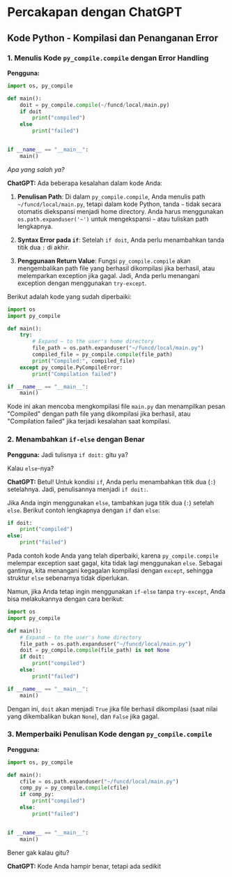 
# Percakapan dengan ChatGPT

## Kode Python - Kompilasi dan Penanganan Error

### 1. Menulis Kode `py_compile.compile` dengan Error Handling

**Pengguna:**
```python
import os, py_compile

def main():
    doit = py_compile.compile(~/funcd/local/main.py)
    if doit
        print("compiled")
    else
        print("failed")


if __name__ == "__main__":
    main()
```

_Apa yang salah ya?_

**ChatGPT:**
Ada beberapa kesalahan dalam kode Anda:

1. **Penulisan Path**: Di dalam `py_compile.compile`, Anda menulis path `~/funcd/local/main.py`, tetapi dalam kode Python, tanda `~` tidak secara otomatis diekspansi menjadi home directory. Anda harus menggunakan `os.path.expanduser('~')` untuk mengekspansi `~` atau tuliskan path lengkapnya.

2. **Syntax Error pada `if`**: Setelah `if doit`, Anda perlu menambahkan tanda titik dua `:` di akhir.

3. **Penggunaan Return Value**: Fungsi `py_compile.compile` akan mengembalikan path file yang berhasil dikompilasi jika berhasil, atau melemparkan exception jika gagal. Jadi, Anda perlu menangani exception dengan menggunakan `try-except`.

Berikut adalah kode yang sudah diperbaiki:

```python
import os
import py_compile

def main():
    try:
        # Expand ~ to the user's home directory
        file_path = os.path.expanduser("~/funcd/local/main.py")
        compiled_file = py_compile.compile(file_path)
        print("Compiled:", compiled_file)
    except py_compile.PyCompileError:
        print("Compilation failed")

if __name__ == "__main__":
    main()
```

Kode ini akan mencoba mengkompilasi file `main.py` dan menampilkan pesan "Compiled" dengan path file yang dikompilasi jika berhasil, atau "Compilation failed" jika terjadi kesalahan saat kompilasi.

### 2. Menambahkan `if-else` dengan Benar

**Pengguna:**
Jadi tulisnya `if doit:` gitu ya?

Kalau `else`-nya?

**ChatGPT:**
Betul! Untuk kondisi `if`, Anda perlu menambahkan titik dua (`:`) setelahnya. Jadi, penulisannya menjadi `if doit:`.

Jika Anda ingin menggunakan `else`, tambahkan juga titik dua (`:`) setelah `else`. Berikut contoh lengkapnya dengan `if` dan `else`:

```python
if doit:
    print("compiled")
else:
    print("failed")
```

Pada contoh kode Anda yang telah diperbaiki, karena `py_compile.compile` melempar exception saat gagal, kita tidak lagi menggunakan `else`. Sebagai gantinya, kita menangani kegagalan kompilasi dengan `except`, sehingga struktur `else` sebenarnya tidak diperlukan.

Namun, jika Anda tetap ingin menggunakan `if-else` tanpa `try-except`, Anda bisa melakukannya dengan cara berikut:

```python
import os
import py_compile

def main():
    # Expand ~ to the user's home directory
    file_path = os.path.expanduser("~/funcd/local/main.py")
    doit = py_compile.compile(file_path) is not None
    if doit:
        print("compiled")
    else:
        print("failed")

if __name__ == "__main__":
    main()
```

Dengan ini, `doit` akan menjadi `True` jika file berhasil dikompilasi (saat nilai yang dikembalikan bukan `None`), dan `False` jika gagal.

### 3. Memperbaiki Penulisan Kode dengan `py_compile.compile`

**Pengguna:**
```python
import os, py_compile

def main():
    cfile = os.path.expanduser("~/funcd/local/main.py")
    comp_py = py_compile.compile(cfile)
    if comp_py:
        print("compiled")
    else:
        print("failed")


if __name__ == "__main__":
    main()
```

Bener gak kalau gitu?

**ChatGPT:**
Kode Anda hampir benar, tetapi ada sedikit

